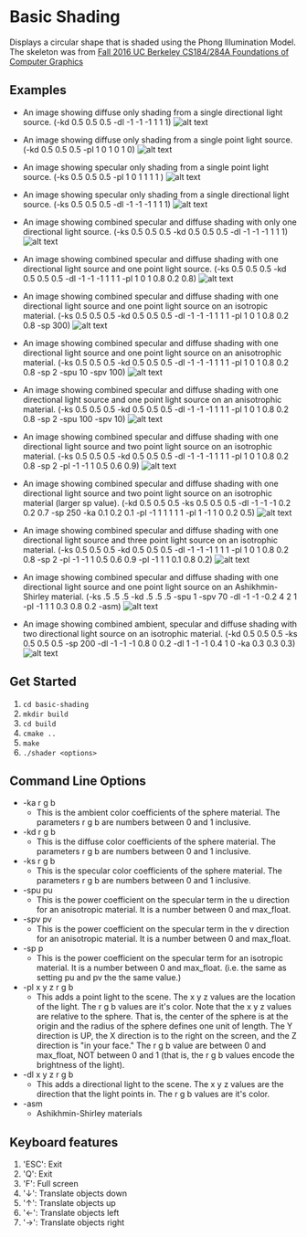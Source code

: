 # Basic Shading

Displays a circular shape that is shaded using the Phong Illumination Model.
The skeleton was from [Fall 2016 UC Berkeley CS184/284A Foundations of Computer Graphics](ps://inst.eecs.berkeley.edu/~cs184/fa16/assignments.html)


## Examples
* An image showing diffuse only shading from a single directional light source. (-kd 0.5 0.5 0.5 -dl -1 -1 -1 1 1 1)
![alt text](https://github.com/Emmie-He/basic-shading/img/1.png)

* An image showing diffuse only shading from a single point light source. (-kd 0.5 0.5 0.5 -pl 1 0 1 0 1 0)
![alt text](https://github.com/Emmie-He/basic-shading/img/2.png)

* An image showing specular only shading from a single point light source. (-ks 0.5 0.5 0.5 -pl 1 0 1 1 1 1 )
![alt text](https://github.com/Emmie-He/basic-shading/img/3.png)

* An image showing specular only shading from a single directional light source. (-ks 0.5 0.5 0.5 -dl -1 -1 -1 1 1 1)
![alt text](https://github.com/Emmie-He/basic-shading/img/4.png)

* An image showing combined specular and diffuse shading with only one directional light source. (-ks 0.5 0.5 0.5 -kd 0.5 0.5 0.5 -dl -1 -1 -1 1 1 1)
![alt text](https://github.com/Emmie-He/basic-shading/img/5.png)

* An image showing combined specular and diffuse shading with one directional light source and one point light source. (-ks 0.5 0.5 0.5 -kd 0.5 0.5 0.5 -dl -1 -1 -1 1 1 1 -pl 1 0 1 0.8 0.2 0.8)
![alt text](https://github.com/Emmie-He/basic-shading/img/6.png)

* An image showing combined specular and diffuse shading with one directional light source and one point light source on an isotropic material. (-ks 0.5 0.5 0.5 -kd 0.5 0.5 0.5 -dl -1 -1 -1 1 1 1 -pl 1 0 1 0.8 0.2 0.8 -sp 300)
![alt text](https://github.com/Emmie-He/basic-shading/img/7.png)

* An image showing combined specular and diffuse shading with one directional light source and one point light source on an anisotrophic material. (-ks 0.5 0.5 0.5 -kd 0.5 0.5 0.5 -dl -1 -1 -1 1 1 1 -pl 1 0 1 0.8 0.2 0.8 -sp 2 -spu 10 -spv 100)
![alt text](https://github.com/Emmie-He/basic-shading/img/8.png)

* An image showing combined specular and diffuse shading with one directional light source and one point light source on an anisotrophic material. (-ks 0.5 0.5 0.5 -kd 0.5 0.5 0.5 -dl -1 -1 -1 1 1 1 -pl 1 0 1 0.8 0.2 0.8 -sp 2 -spu 100 -spv 10)
![alt text](https://github.com/Emmie-He/basic-shading/img/9.png)

* An image showing combined specular and diffuse shading with one directional light source and two point light source on an isotrophic material. (-ks 0.5 0.5 0.5 -kd 0.5 0.5 0.5 -dl -1 -1 -1 1 1 1 -pl 1 0 1 0.8 0.2 0.8 -sp 2 -pl -1 -1 1 0.5 0.6 0.9)
![alt text](https://github.com/Emmie-He/basic-shading/img/10.png)

* An image showing combined specular and diffuse shading with one directional light source and two point light source on an isotrophic material (larger sp value). (-kd 0.5 0.5 0.5 -ks 0.5 0.5 0.5 -dl -1 -1 -1 0.2 0.2 0.7 -sp 250 -ka 0.1 0.2 0.1 -pl -1 1 1 1 1 1 -pl 1 -1 1 0 0.2 0.5)
![alt text](https://github.com/Emmie-He/basic-shading/img/12.png)

* An image showing combined specular and diffuse shading with one directional light source and three point light source on an isotrophic material. (-ks 0.5 0.5 0.5 -kd 0.5 0.5 0.5 -dl -1 -1 -1 1 1 1 -pl 1 0 1 0.8 0.2 0.8 -sp 2 -pl -1 -1 1 0.5 0.6 0.9 -pl -1 1 1 0.1 0.8 0.2)
![alt text](https://github.com/Emmie-He/basic-shading/img/11.png)

* An image showing combined specular and diffuse shading with one directional light source and one point light source on an Ashikhmin-Shirley material. (-ks .5 .5 .5 -kd .5 .5 .5 -spu 1 -spv 70 -dl -1 -1 -0.2 4 2 1 -pl -1 1 1 0.3 0.8 0.2 -asm)
![alt text](https://github.com/Emmie-He/basic-shading/img/14.png)

* An image showing combined ambient, specular and diffuse shading with two directional light source on an isotrophic material. (-kd 0.5 0.5 0.5 -ks 0.5 0.5 0.5 -sp 200 -dl -1 -1 -1 0.8 0 0.2 -dl 1 -1 -1 0.4 1 0 -ka 0.3 0.3 0.3)
![alt text](https://github.com/Emmie-He/basic-shading/img/15.png)


## Get Started

1. `cd basic-shading`
2. `mkdir build`
3. `cd build`
4. `cmake ..`
5. `make`
6. `./shader <options>`


## Command Line Options
* -ka r g b
    * This is the ambient color coefficients of the sphere material. The parameters r g b are numbers between 0 and 1 inclusive.
* -kd r g b
    * This is the diffuse color coefficients of the sphere material. The parameters r g b are numbers between 0 and 1 inclusive.
* -ks r g b
    * This is the specular color coefficients of the sphere material. The parameters r g b are numbers between 0 and 1 inclusive.
* -spu pu
    * This is the power coefficient on the specular term in the u direction for an anisotropic material. It is a number between 0 and max_float.
* -spv pv
    * This is the power coefficient on the specular term in the v direction for an anisotropic material. It is a number between 0 and max_float.
* -sp p
    * This is the power coefficient on the specular term for an isotropic material. It is a number between 0 and max_float. (i.e. the same as setting pu and pv the the same value.)
* -pl x y z r g b
    * This adds a point light to the scene. The x y z values are the location of the light. The r g b values are it's color. Note that the x y z values are relative to the sphere. That is, the center of the sphere is at the origin and the radius of the sphere defines one unit of length. The Y direction is UP, the X direction is to the right on the screen, and the Z direction is "in your face." The r g b value are between 0 and max_float, NOT between 0 and 1 (that is, the r g b values encode the brightness of the light).
* -dl x y z r g b
    * This adds a directional light to the scene. The x y z values are the direction that the light points in. The r g b values are it's color.
* -asm
    * Ashikhmin-Shirley materials


## Keyboard features
1. 'ESC': Exit
2. 'Q': Exit
3. 'F': Full screen
4. '↓': Translate objects down
5. '↑': Translate objects up
6. '←': Translate objects left
7. '→': Translate objects right
